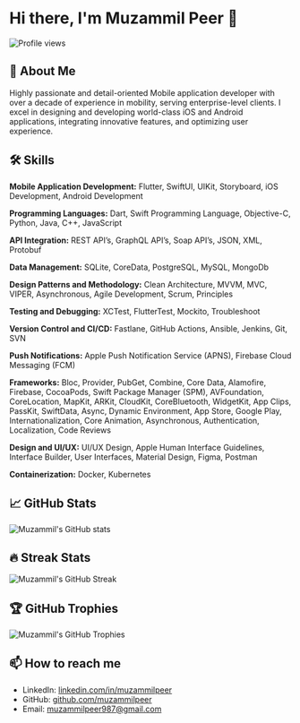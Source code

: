 # Hi there, I'm Muzammil Peer 👋

![Profile views](https://gpvc.arturio.dev/muzammilpeer)

## 🚀 About Me

Highly passionate and detail-oriented Mobile application developer with over a decade of experience in mobility, serving enterprise-level clients. I excel in designing and developing world-class iOS and Android applications, integrating innovative features, and optimizing user experience. 

## 🛠️ Skills

**Mobile Application Development:**
Flutter, SwiftUI, UIKit, Storyboard, iOS Development, Android Development

**Programming Languages:**
Dart, Swift Programming Language, Objective-C, Python, Java, C++, JavaScript

**API Integration:**
REST API’s, GraphQL API’s, Soap API’s, JSON, XML, Protobuf

**Data Management:**
SQLite, CoreData, PostgreSQL, MySQL, MongoDb

**Design Patterns and Methodology:**
Clean Architecture, MVVM, MVC, VIPER, Asynchronous, Agile Development, Scrum, Principles

**Testing and Debugging:**
XCTest, FlutterTest, Mockito, Troubleshoot

**Version Control and CI/CD:**
Fastlane, GitHub Actions, Ansible, Jenkins, Git, SVN

**Push Notifications:**
Apple Push Notification Service (APNS), Firebase Cloud Messaging (FCM)

**Frameworks:**
Bloc, Provider, PubGet, Combine, Core Data, Alamofire, Firebase, CocoaPods, Swift Package Manager (SPM), AVFoundation, CoreLocation, MapKit, ARKit, CloudKit, CoreBluetooth, WidgetKit, App Clips, PassKit, SwiftData, Async, Dynamic Environment, App Store, Google Play, Internationalization, Core Animation, Asynchronous, Authentication, Localization, Code Reviews

**Design and UI/UX:**
UI/UX Design, Apple Human Interface Guidelines, Interface Builder, User Interfaces, Material Design, Figma, Postman

**Containerization:**
Docker, Kubernetes

## 📈 GitHub Stats

![Muzammil's GitHub stats](https://github-readme-stats.vercel.app/api?username=muzammilpeer&show_icons=true&theme=radical)

## 🔥 Streak Stats

![Muzammil's GitHub Streak](https://github-readme-streak-stats.herokuapp.com/?user=muzammilpeer&theme=radical)

## 🏆 GitHub Trophies

![Muzammil's GitHub Trophies](https://github-profile-trophy.vercel.app/?username=muzammilpeer&theme=radical)

## 📫 How to reach me

- LinkedIn: [linkedin.com/in/muzammilpeer](https://www.linkedin.com/in/muzammilpeer)
- GitHub: [github.com/muzammilpeer](https://github.com/muzammilpeer)
- Email: [muzammilpeer987@gmail.com](mailto:muzammilpeer987@gmail.com)
